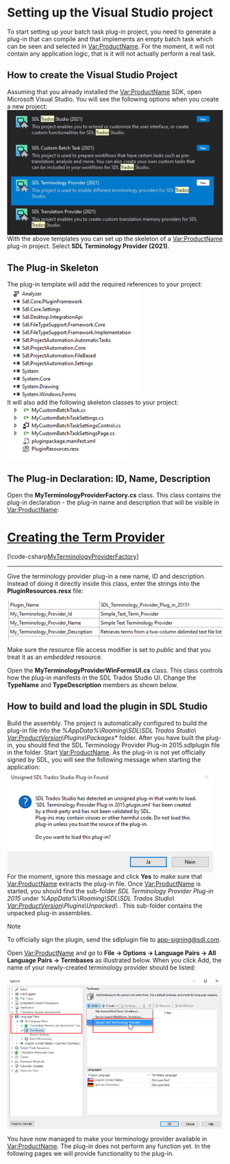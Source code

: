 Setting up the Visual Studio project
====================================
To start setting up your batch task plug-in project, you need to generate a plug-in that can compile and that implements an empty batch task which can be seen and selected in <Var:ProductName>. For the moment, it will not contain any application logic, that is it will not actually perform a real task.

How to create the Visual Studio Project
----------------------------------
Assuming that you already installed the <Var:ProductName> SDK, open Microsoft Visual Studio. You will see the following options when you create a new project:
<img style="display:block; " src="images/CustomBatchTemplate.jpg" />
With the above templates you can set up the skeleton of a <Var:ProductName> plug-in project. Select **SDL Terminology Provider (2021)**.

The Plug-in Skeleton
-------------------------------------
The plug-in template will add the required references to your project:
<img style="display:block; " src="images/References.jpg" />
It will also add the following skeleton classes to your project:
<img style="display:block; " src="images/Stubs.jpg" />

The Plug-in Declaration: ID, Name, Description</title>
--------------------------------
Open the **MyTerminologyProviderFactory.cs** class. This class contains the plug-in declaration - the plug-in name and description that will be visible in <Var:ProductName>:
# [Creating the Term Provider](#tab/tabid-1)
[!code-csharp[MyTerminologyProviderFactory](code_samples/MyTerminologyProviderFactory.cs#L10-L15)]
***

Give the terminology provider plug-in a new name, ID and description. Instead of doing it directly inside this class, enter the strings into the **PluginResources.resx** file:

<img style="display:block; " src="images/Resource.jpg" />

Make sure the resource file access modifier is set to *public* and that you treat it as an *embedded* resource.

Open the **MyTerminologyProviderWinFormsUI.cs** class. This class controls how the plug-in manifests in the SDL Trados Studio UI. Change the **TypeName** and **TypeDescription** members as shown below.


How to build and load the plugin in SDL Studio
---------------------------------------------
Build the assembly. The project is automatically configured to build the plug-in file into the *%AppData%\Roaming\SDL\SDL Trados Studio\ <Var:ProductVersion>\Plugins\Packages\** folder. After you have built the plug-in, you should find the SDL Terminology Provider Plug-in 2015.sdlplugin file in the folder. Start <Var:ProductName>. As the plug-in is not yet officially signed by SDL, you will see the following message when starting the application:
<img style="display:block; " src="images/Plugin_NotSigned.jpg" />
For the moment, ignore this message and click **Yes** to make sure that <Var:ProductName> extracts the plug-in file. Once <Var:ProductName> is started, you should find the sub-folder *SDL Terminology Provider Plug-in 2015* under <em>%AppData%\Roaming\SDL\SDL Trados Studio\ <Var:ProductVersion>\Plugins\Unpacked\ </em>. This sub-folder contains the unpacked plug-in assemblies.

> [!NOTE]
> To officially sign the plugin, send the sdlplugin file to app-signing@sdl.com.

Open <Var:ProductName> and go to **File -> Options -> Language Pairs -> All Language Pairs -> Termbases** as illustrated below. When you click Add, the name of your newly-created terminology provider should be listed:

<img style="display:block; " src="images/tb_provider_name.jpg" />

You have now managed to make your terminology provider available in <Var:ProductName>. The plug-in does not perform any function yet. In the following pages we will provide functionality to the plug-in.
